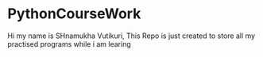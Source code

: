 # PythonCourseWork
Hi my name is SHnamukha Vutikuri, This Repo is just created to store all my practised programs while i am  learing 